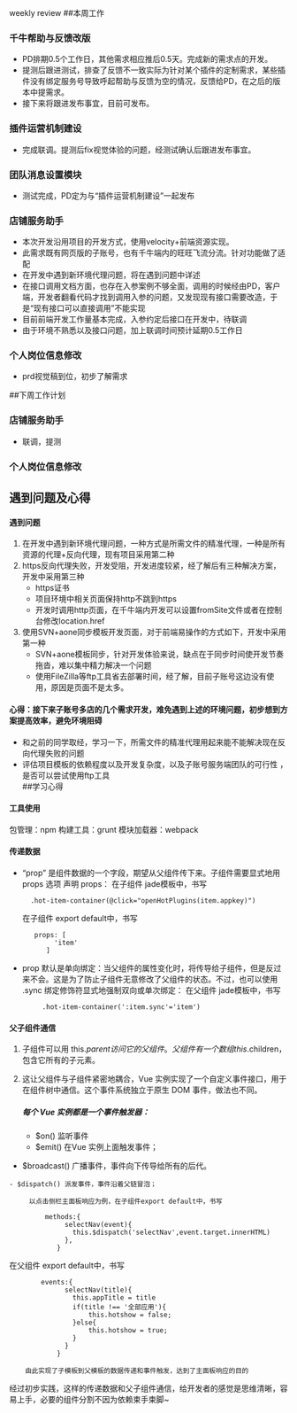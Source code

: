 weekly review
##本周工作

### 千牛帮助与反馈改版
- PD排期0.5个工作日，其他需求相应推后0.5天。完成新的需求点的开发。
- 提测后跟进测试，排查了反馈不一致实际为针对某个插件的定制需求，某些插件没有绑定服务号导致呼起帮助与反馈为空的情况，反馈给PD，在之后的版本中提需求。
- 接下来将跟进发布事宜，目前可发布。


### 插件运营机制建设
-  完成联调。提测后fix视觉体验的问题，经测试确认后跟进发布事宜。

### 团队消息设置模块
- 测试完成，PD定为与“插件运营机制建设”一起发布

### 店铺服务助手
- 本次开发沿用项目的开发方式，使用velocity+前端资源实现。
- 此需求既有网页版的子账号，也有千牛端内的旺旺飞流分流。针对功能做了适配
- 在开发中遇到新环境代理问题，将在遇到问题中详述
- 在接口调用文档方面，也存在入参案例不够全面，调用的时候经由PD，客户端，开发者翻看代码才找到调用入参的问题，又发现现有接口需要改造，于是“现有接口可以直接调用”不能实现
- 目前前端开发工作量基本完成，入参约定后接口在开发中，待联调
- 由于环境不熟悉以及接口问题，加上联调时间预计延期0.5工作日



### 个人岗位信息修改
- prd视觉稿到位，初步了解需求

##下周工作计划
### 店铺服务助手
-  联调，提测

### 个人岗位信息修改



## 遇到问题及心得
#### 遇到问题
1. 在开发中遇到新环境代理问题，一种方式是所需文件的精准代理，一种是所有资源的代理+反向代理，现有项目采用第二种
2. https反向代理失败，开发受阻，开发进度较紧，经了解后有三种解决方案，开发中采用第三种
	- https证书
	- 项目环境中相关页面保持http不跳到https
	- 开发时调用http页面，在千牛端内开发可以设置fromSite文件或者在控制台修改location.href
3. 使用SVN+aone同步模板开发页面，对于前端易操作的方式如下，开发中采用第一种
	- SVN+aone模板同步，针对开发体验来说，缺点在于同步时间使开发节奏拖沓，难以集中精力解决一个问题
	- 使用FileZilla等ftp工具省去部署时间，经了解，目前子账号这边没有使用，原因是页面不是太多。
	
	
#### 心得：接下来子账号多店的几个需求开发，难免遇到上述的环境问题，初步想到方案提高效率，避免环境阻碍

- 和之前的同学取经，学习一下，所需文件的精准代理用起来能不能解决现在反向代理失败的问题	
- 评估项目模板的依赖程度以及开发复杂度，以及子账号服务端团队的可行性 ，是否可以尝试使用ftp工具	
##学习心得




#### 工具使用
包管理：npm
构建工具：grunt
模块加载器：webpack
#### 传递数据
- “prop” 是组件数据的一个字段，期望从父组件传下来。子组件需要显式地用 props 选项 声明 props：
在子组件 jade模板中，书写

	    .hot-item-container(@click="openHotPlugins(item.appkey)")
  
  在子组件 export default中，书写

		 props: [
		      'item'
		    ]

- prop 默认是单向绑定：当父组件的属性变化时，将传导给子组件，但是反过来不会。这是为了防止子组件无意修改了父组件的状态。不过，也可以使用 .sync 绑定修饰符显式地强制双向或单次绑定：
 在父组件 jade模板中，书写

		   .hot-item-container(':item.sync'='item')

#### 父子组件通信

1.  子组件可以用 this.$parent 访问它的父组件。父组件有一个数组 this.$children，包含它所有的子元素。
2. 这让父组件与子组件紧密地耦合，Vue 实例实现了一个自定义事件接口，用于在组件树中通信。这个事件系统独立于原生 DOM 事件，做法也不同。

    ##### 每个 Vue 实例都是一个事件触发器：

   - $on() 监听事件
   - $emit() 在Vue 实例上面触发事件；
  -  $broadcast() 广播事件，事件向下传导给所有的后代。

	- $dispatch() 派发事件，事件沿着父链冒泡；
	    
		 以点击侧栏主面板响应为例，在子组件export default中，书写
		
			 methods:{
			      selectNav(event){
			        this.$dispatch('selectNav',event.target.innerHTML)
			      },
			    }
在父组件 export default中，书写

			events:{
			      selectNav(title){
			        this.appTitle = title
			        if(title !== '全部应用'){
			            this.hotshow = false;
			        }else{
			            this.hotshow = true;
			        }
			      }
			    }
			    
		由此实现了子模板到父模板的数据传递和事件触发，达到了主面板响应的目的

经过初步实践，这样的传递数据和父子组件通信，给开发者的感觉是思维清晰，容易上手，必要的组件分割不因为依赖束手束脚~